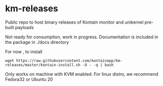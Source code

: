 # km-releases

Public repo to host binary releases of Kontain monitor and unikernel pre-built payloads

Not ready for consumption, work in progress.
Documentation is included in the package in ./docs directory 

For now , to install 

```
wget https://raw.githubusercontent.com/kontainapp/km-releases/master/kontain-install.sh -O - -q | bash
```

Only works on machine with KVM enabled. For linux distro, we recommend Fedora32 or Ubuntu 20
